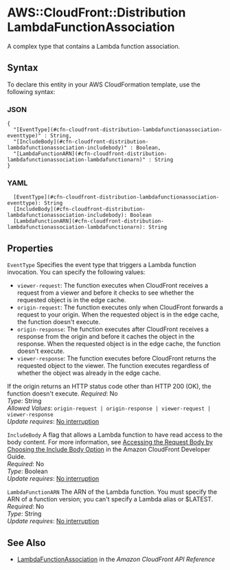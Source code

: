 # AWS::CloudFront::Distribution LambdaFunctionAssociation<a name="aws-properties-cloudfront-distribution-lambdafunctionassociation"></a>

A complex type that contains a Lambda function association\.

## Syntax<a name="aws-properties-cloudfront-distribution-lambdafunctionassociation-syntax"></a>

To declare this entity in your AWS CloudFormation template, use the following syntax:

### JSON<a name="aws-properties-cloudfront-distribution-lambdafunctionassociation-syntax.json"></a>

```
{
  "[EventType](#cfn-cloudfront-distribution-lambdafunctionassociation-eventtype)" : String,
  "[IncludeBody](#cfn-cloudfront-distribution-lambdafunctionassociation-includebody)" : Boolean,
  "[LambdaFunctionARN](#cfn-cloudfront-distribution-lambdafunctionassociation-lambdafunctionarn)" : String
}
```

### YAML<a name="aws-properties-cloudfront-distribution-lambdafunctionassociation-syntax.yaml"></a>

```
  [EventType](#cfn-cloudfront-distribution-lambdafunctionassociation-eventtype): String
  [IncludeBody](#cfn-cloudfront-distribution-lambdafunctionassociation-includebody): Boolean
  [LambdaFunctionARN](#cfn-cloudfront-distribution-lambdafunctionassociation-lambdafunctionarn): String
```

## Properties<a name="aws-properties-cloudfront-distribution-lambdafunctionassociation-properties"></a>

`EventType`  <a name="cfn-cloudfront-distribution-lambdafunctionassociation-eventtype"></a>
Specifies the event type that triggers a Lambda function invocation\. You can specify the following values:  
+  `viewer-request`: The function executes when CloudFront receives a request from a viewer and before it checks to see whether the requested object is in the edge cache\. 
+  `origin-request`: The function executes only when CloudFront forwards a request to your origin\. When the requested object is in the edge cache, the function doesn't execute\.
+  `origin-response`: The function executes after CloudFront receives a response from the origin and before it caches the object in the response\. When the requested object is in the edge cache, the function doesn't execute\.
+  `viewer-response`: The function executes before CloudFront returns the requested object to the viewer\. The function executes regardless of whether the object was already in the edge cache\.

  If the origin returns an HTTP status code other than HTTP 200 \(OK\), the function doesn't execute\.
*Required*: No  
*Type*: String  
*Allowed Values*: `origin-request | origin-response | viewer-request | viewer-response`  
*Update requires*: [No interruption](https://docs.aws.amazon.com/AWSCloudFormation/latest/UserGuide/using-cfn-updating-stacks-update-behaviors.html#update-no-interrupt)

`IncludeBody`  <a name="cfn-cloudfront-distribution-lambdafunctionassociation-includebody"></a>
A flag that allows a Lambda function to have read access to the body content\. For more information, see [Accessing the Request Body by Choosing the Include Body Option](https://docs.aws.amazon.com/AmazonCloudFront/latest/DeveloperGuide/lambda-include-body-access.html) in the Amazon CloudFront Developer Guide\.  
*Required*: No  
*Type*: Boolean  
*Update requires*: [No interruption](https://docs.aws.amazon.com/AWSCloudFormation/latest/UserGuide/using-cfn-updating-stacks-update-behaviors.html#update-no-interrupt)

`LambdaFunctionARN`  <a name="cfn-cloudfront-distribution-lambdafunctionassociation-lambdafunctionarn"></a>
The ARN of the Lambda function\. You must specify the ARN of a function version; you can't specify a Lambda alias or $LATEST\.  
*Required*: No  
*Type*: String  
*Update requires*: [No interruption](https://docs.aws.amazon.com/AWSCloudFormation/latest/UserGuide/using-cfn-updating-stacks-update-behaviors.html#update-no-interrupt)

## See Also<a name="aws-properties-cloudfront-distribution-lambdafunctionassociation--seealso"></a>
+  [LambdaFunctionAssociation](https://docs.aws.amazon.com/cloudfront/latest/APIReference/API_LambdaFunctionAssociation.html) in the *Amazon CloudFront API Reference* 